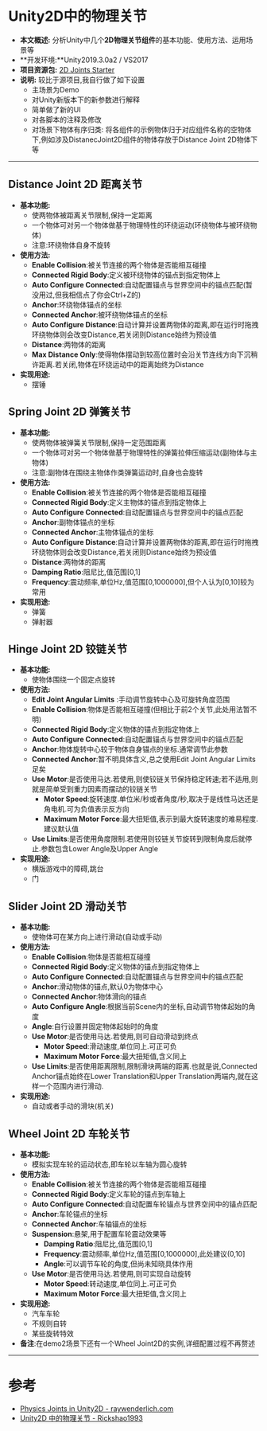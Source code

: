 # Unity2D中的物理关节
- **本文概述:** 分析Unity中几个**2D物理关节组件**的基本功能、使用方法、运用场景等
- **开发环境:**Unity2019.3.0a2 / VS2017
- **项目资源包:** [2D Joints Starter](https://www.raywenderlich.com/1766-physics-joints-in-unity-2d)
- **说明:** 较比于源项目,我自行做了如下设置
	- 主场景为Demo
	- 对Unity新版本下的新参数进行解释
	- 简单做了新的UI
	- 对各脚本的注释及修改
	- 对场景下物体有序归类: 将各组件的示例物体归于对应组件名称的空物体下,例如涉及DistanecJoint2D组件的物体存放于Distance Joint 2D物体下等

----------------

## Distance Joint 2D 距离关节
- **基本功能:**
	- 使两物体被距离关节限制,保持一定距离
	- 一个物体可对另一个物体做基于物理特性的环绕运动(环绕物体与被环绕物体)
	- 注意:环绕物体自身不旋转
- **使用方法:** 
	- **Enable Collision**:被关节连接的两个物体是否能相互碰撞
	- **Connected Rigid Body**:定义被环绕物体的锚点到指定物体上
	- **Auto Configure Connected**:自动配置锚点与世界空间中的锚点匹配(暂没用过,但我相信点了你会Ctrl+Z的)
	- **Anchor**:环绕物体锚点的坐标
	- **Connected Anchor**:被环绕物体锚点的坐标
	- **Auto Configure Distance**:自动计算并设置两物体的距离,即在运行时拖拽环绕物体则会改变Distance,若关闭则Distance始终为预设值
	- **Distance**:两物体的距离
	- **Max Distance Only**:使得物体摆动到较高位置时会沿关节连线方向下沉稍许距离.若关闭,物体在环绕运动中的距离始终为Distance
- **实现用途:**
	- 摆锤

## Spring Joint 2D 弹簧关节
- **基本功能:**
	- 使两物体被弹簧关节限制,保持一定范围距离
	- 一个物体可对另一个物体做基于物理特性的弹簧拉伸压缩运动(副物体与主物体)
	- 注意:副物体在围绕主物体作类弹簧运动时,自身也会旋转
- **使用方法:** 
	- **Enable Collision**:被关节连接的两个物体是否能相互碰撞
	- **Connected Rigid Body**:定义主物体的锚点到指定物体上
	- **Auto Configure Connected**:自动配置锚点与世界空间中的锚点匹配
	- **Anchor**:副物体锚点的坐标
	- **Connected Anchor**:主物体锚点的坐标
	- **Auto Configure Distance**:自动计算并设置两物体的距离,即在运行时拖拽环绕物体则会改变Distance,若关闭则Distance始终为预设值
	- **Distance**:两物体的距离
	- **Damping Ratio**:阻尼比,值范围[0,1]
	- **Frequency**:震动频率,单位Hz,值范围[0,1000000],但个人认为[0,10]较为常用
- **实现用途:**
	- 弹簧
	- 弹射器


## Hinge Joint 2D 铰链关节
- **基本功能:**
	- 使物体围绕一个固定点旋转
- **使用方法:** 
	- **Edit Joint Angular Limits** :手动调节旋转中心及可旋转角度范围
	- **Enable Collision**:物体是否能相互碰撞(但相比于前2个关节,此处用法暂不明)
	- **Connected Rigid Body**:定义物体的锚点到指定物体上
	- **Auto Configure Connected**:自动配置锚点与世界空间中的锚点匹配
	- **Anchor**:物体旋转中心较于物体自身锚点的坐标.通常调节此参数
	- **Connected Anchor**:暂不明具体含义,总之使用Edit Joint Angular Limits足矣
	- **Use Motor**:是否使用马达.若使用,则使铰链关节保持稳定转速;若不适用,则就是简单受到重力因素而摆动的铰链关节
		- **Motor Speed**:旋转速度.单位米/秒或者角度/秒,取决于是线性马达还是角电机.可为负值表示反方向
		- **Maximum Motor Force**:最大扭矩值,表示到最大旋转速度的难易程度.建议默认值
	- **Use Limits**:是否使用角度限制.若使用则铰链关节旋转到限制角度后就停止.参数包含Lower Angle及Upper Angle
- **实现用途:**
	- 横版游戏中的障碍,跳台
	- 门

## Slider Joint 2D 滑动关节
- **基本功能:**
	- 使物体可在某方向上进行滑动(自动或手动)
- **使用方法:** 
	- **Enable Collision**:物体是否能相互碰撞
	- **Connected Rigid Body**:定义物体的锚点到指定物体上
	- **Auto Configure Connected**:自动配置锚点与世界空间中的锚点匹配
	- **Anchor**:滑动物体的锚点,默认0为物体中心
	- **Connected Anchor**:物体滑向的锚点
	- **Auto Configure Angle**:根据当前Scene内的坐标,自动调节物体起始的角度
	- **Angle**:自行设置并固定物体起始时的角度
	- **Use Motor**:是否使用马达.若使用,则可自动滑动到终点
		- **Motor Speed**:滑动速度,单位同上.可正可负
		- **Maximum Motor Force**:最大扭矩值,含义同上
	- **Use Limits**:是否使用距离限制,限制滑块两端的距离.也就是说,Connected Anchor锚点始终在Lower Translation和Upper Translation两端内,就在这样一个范围内进行滑动.
- **实现用途:**
	- 自动或者手动的滑块(机关)


## Wheel Joint 2D 车轮关节
- **基本功能:**
	- 模拟实现车轮的运动状态,即车轮以车轴为圆心旋转
- **使用方法:** 
	- **Enable Collision**:被关节连接的两个物体是否能相互碰撞
	- **Connected Rigid Body**:定义车轮的锚点到车轴上
	- **Auto Configure Connected**:自动配置车轮锚点与世界空间中的锚点匹配
	- **Anchor**:车轮锚点的坐标
	- **Connected Anchor**:车轴锚点的坐标
	- **Suspension**:悬架,用于配置车轮震动效果等
		- **Damping Ratio**:阻尼比,值范围[0,1]
		- **Frequency**:震动频率,单位Hz,值范围[0,1000000],此处建议(0,10]
		- **Angle**:可以调节车轮的角度,但尚未知晓具体作用
	- **Use Motor**:是否使用马达.若使用,则可实现自动旋转
		- **Motor Speed**:转动速度,单位同上.可正可负
		- **Maximum Motor Force**:最大扭矩值,含义同上
- **实现用途:**
	- 汽车车轮
	- 不规则自转
	- 某些旋转特效
- **备注**:在demo2场景下还有一个Wheel Joint2D的实例,详细配置过程不再赘述

--------------

# 参考
- [Physics Joints in Unity2D - raywenderlich.com](https://www.raywenderlich.com/1766-physics-joints-in-unity-2d)
- [Unity2D 中的物理关节 - Rickshao1993](https://blog.csdn.net/rickshaozhiheng/article/details/78509632)
